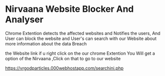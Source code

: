 # Nirvaana Website Blocker And Analyser

Chrome Extention detects the affected websites and Notifies the users,
And User can block the website
and User's can search with our Website about more information about the data Breach

the Website link 
if u right click on the our chrome Extention You Will get a option of the Nirvaana ,Click on that to go to our website

https://vrgodparticles.000webhostapp.com/searchini.php

